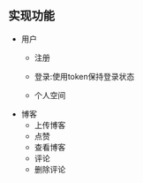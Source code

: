 ## 实现功能

- 用户
    - 注册
    - 登录:使用token保持登录状态

    - 个人空间
- 博客
    - 上传博客
    - 点赞
    - 查看博客
    - 评论
    - 删除评论